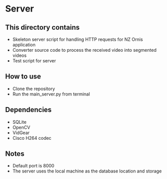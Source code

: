 # Server

## This directory contains
* Skeleton server script for handling HTTP requests for NZ Ornis application
* Converter source code to process the received video into segmented videos 
* Test script for server

## How to use
* Clone the repository
* Run the main_server.py from terminal

## Dependencies
* SQLite
* OpenCV
* VidGear
* Cisco H264 codec

## Notes
* Default port is 8000
* The server uses the local machine as the database location and storage
